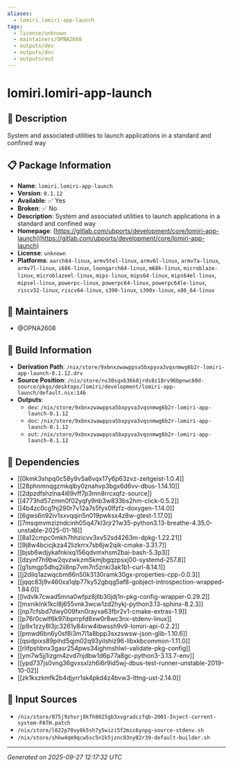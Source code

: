 ```yaml
---
aliases:
  - lomiri.lomiri-app-launch
tags:
  - license/unknown
  - maintainers/OPNA2608
  - outputs/dev
  - outputs/doc
  - outputs/out
---
```


# lomiri.lomiri-app-launch

## 📝 Description

System and associated utilities to launch applications in a standard and confined way

## 📋 Package Information

- **Name**: `lomiri.lomiri-app-launch`
- **Version**: `0.1.12`
- **Available**: ✅ Yes
- **Broken**: ✅ No
- **Description**: System and associated utilities to launch applications in a standard and confined way
- **Homepage**: [https://gitlab.com/ubports/development/core/lomiri-app-launch](https://gitlab.com/ubports/development/core/lomiri-app-launch)
- **License**: `unknown`
- **Platforms**: `aarch64-linux`, `armv5tel-linux`, `armv6l-linux`, `armv7a-linux`, `armv7l-linux`, `i686-linux`, `loongarch64-linux`, `m68k-linux`, `microblaze-linux`, `microblazeel-linux`, `mips-linux`, `mips64-linux`, `mips64el-linux`, `mipsel-linux`, `powerpc-linux`, `powerpc64-linux`, `powerpc64le-linux`, `riscv32-linux`, `riscv64-linux`, `s390-linux`, `s390x-linux`, `x86_64-linux`
## 👥 Maintainers

- @OPNA2608


## 🔧 Build Information

- **Derivation Path**: `/nix/store/9xbnxzwawppsa5bxpyva3vqsnmwg6b2r-lomiri-app-launch-0.1.12.drv`
- **Source Position**: `/nix/store/ns30sqxb36k8jrds8z18rv96bpnwc60d-source/pkgs/desktops/lomiri/development/lomiri-app-launch/default.nix:146`
- **Outputs**:
  - `dev`:  `/nix/store/9xbnxzwawppsa5bxpyva3vqsnmwg6b2r-lomiri-app-launch-0.1.12`
  - `doc`:  `/nix/store/9xbnxzwawppsa5bxpyva3vqsnmwg6b2r-lomiri-app-launch-0.1.12`
  - `out`:  `/nix/store/9xbnxzwawppsa5bxpyva3vqsnmwg6b2r-lomiri-app-launch-0.1.12`

## 🔗 Dependencies

- [[0kmk3shpq0c58y9v5a6vqx17y6p63zvz-zeitgeist-1.0.4]]
- [[28phnmnqgzmkqlby0znahvp3bgx6d6vv-dbus-1.14.10]]
- [[2dpzdfshzlna4i69vff7p3mn8rrcxqfz-source]]
- [[4773hd57zmm0f02yqfy9nb3w833bs2hm-click-0.5.2]]
- [[4b4zc0cg1hj290r7v12a7s5fyx0lfzfz-doxygen-1.14.0]]
- [[6gws6n92iv1sxvqqin5n019pwksx4z8w-gtest-1.17.0]]
- [[7msqmvmzizndcinh05q47kl3rjr21w35-python3.13-breathe-4.35.0-unstable-2025-01-16]]
- [[8a12cmpc0mkh7hhzicvv3xv52sd4263m-dpkg-1.22.21]]
- [[9j8w4bcicjkza42lizkrrx7sb6jw2qik-cmake-3.31.7]]
- [[bjsb6wdjykafnkixq156qdvmxhsm2bai-bash-5.3p3]]
- [[dzynf7h9bw2qvzwkzm5kmjbgqzpsxj00-systemd-257.8]]
- [[g1smgp5dhq2ii8np7vm7n5znki3ak1b1-curl-8.14.1]]
- [[j2dilq1azwqcbm86n50k3130ramk30gx-properties-cpp-0.0.3]]
- [[jqqc83j9v460xa1qlp77ky52gbqg5af8-gobject-introspection-wrapped-1.84.0]]
- [[lvdvlk7cwad5mna0wfpz8jllb30jdj1n-pkg-config-wrapper-0.29.2]]
- [[mxniklnk1kcl8j655vnk3wcw1zd2hykj-python3.13-sphinx-8.2.3]]
- [[np7cfsbd7dwy009fxn0rayxa63fbr2v1-cmake-extras-1.9]]
- [[p76r0cwlf6k97ibprrpfd8xw0r8wc3nx-stdenv-linux]]
- [[p9x1zzy8l3jc3261y84irw4ibwssh9v9-lomiri-api-0.2.2]]
- [[pmwd6bn6y0sf8i3m7l1a8bpp3sxzswsw-json-glib-1.10.6]]
- [[qsidpixs89pihd5qjm02q93yilshiz96-libxkbcommon-1.11.0]]
- [[rlifpshbnx3gasr254pws34ighmshlwl-validate-pkg-config]]
- [[ym7w5jj1izgm4zvd7njdbw1d6p77a8gc-python3-3.13.7-env]]
- [[ypd737js0vng36gvxsxlzh6i6r9id5wj-dbus-test-runner-unstable-2019-10-02]]
- [[zk1kxzkmfk2b4djyrr1sk4pkd4z4bvw3-lttng-ust-2.14.0]]

## 📁 Input Sources

- `/nix/store/075j9zhvrj8kfh8025gb3xvgradczfqb-2001-Inject-current-system-PATH.patch`
- `/nix/store/l622p70vy8k5sh7y5wizi5f2mic6ynpg-source-stdenv.sh`
- `/nix/store/shkw4qm9qcw5sc5n1k5jznc83ny02r39-default-builder.sh`

---
*Generated on 2025-09-27 12:17:32 UTC*
